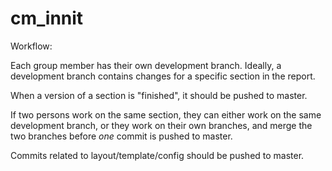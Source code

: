 cm_innit
========

Workflow: 

Each group member has their own development branch. Ideally,
a development branch contains changes for a specific section
in the report. 

When a version of a section is "finished", it should be pushed
to master. 

If two persons work on the same section, they can either work
on the same development branch, or they work on their own 
branches, and merge the two branches before *one* commit is 
pushed to master.

Commits related to layout/template/config should be pushed
to master. 


